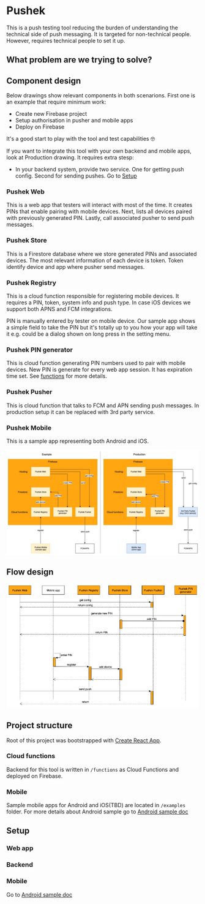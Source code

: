 # Pushek

This is a push testing tool reducing the burden of understanding the technical side of push messaging. It is targeted for non-technical people. However, requires technical people to set it up.

## What problem are we trying to solve?

## Component design
Below drawings show relevant components in both scenarions. First one is an example that require minimum work:
- Create new Firebase project
- Setup authorisation in pusher and mobile apps
- Deploy on Firebase

It's a good start to play with the tool and test capabilities :nerd_face:

If you want to integrate this tool with your own backend and mobile apps, look at Production drawing.
It requires extra stesp:
- In your backend system, provide two service. One for getting push config. Second for sending pushes. Go to [Setup](#backend)

### Pushek Web
This is a web app that testers will interact with most of the time. It creates PINs that enable pairing with mobile devices. Next, lists all devices paired with previously generated PIN. Lastly, call associated pusher to send push messages.

### Pushek Store
This is a Firestore database where we store generated PINs and associated devices. The most relevant information of each device is token. Token identify device and app where pusher send messages.

### Pushek Registry
This is a cloud function responsible for registering mobile devices. It requires a PIN, token, system info and push type. In case iOS devices we support both APNS and FCM integrations.

PIN is manually entered by tester on mobile device. Our sample app shows a simple field to take the PIN but it's totally up to you how your app will take it e.g. could be a dialog shown on long press in the setting menu.

### Pushek PIN generator
This is cloud function generating PIN numbers used to pair with mobile devices. New PIN is generate for every web app session. It has expiration time set. See [functions](functions) for more details.

### Pushek Pusher
This is cloud function that talks to FCM and APN sending push messages. In production setup it can be replaced with 3rd party service.

### Pushek Mobile
This is a sample app representing both Android and iOS.

![Componenets](docs/components.jpg)

## Flow design
![Flow](docs/flow.jpg)

## Project structure

Root of this project was bootstrapped with [Create React App](https://github.com/facebook/create-react-app). 

### Cloud functions
Backend for this tool is written in `/functions` as Cloud Functions and deployed on Firebase.

### Mobile
Sample mobile apps for Android and iOS(TBD) are located in `/examples` folder.
For more details about Android sample go to [Android sample doc](examples/android/README.md)

## Setup

### Web app

### Backend

### Mobile

Go to [Android sample doc](examples/android/README.md)
